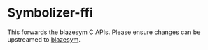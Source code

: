 # Symbolizer-ffi

This forwards the blazesym C APIs.
Please ensure changes can be upstreamed to [blazesym](https://github.com/libbpf/blazesym).

